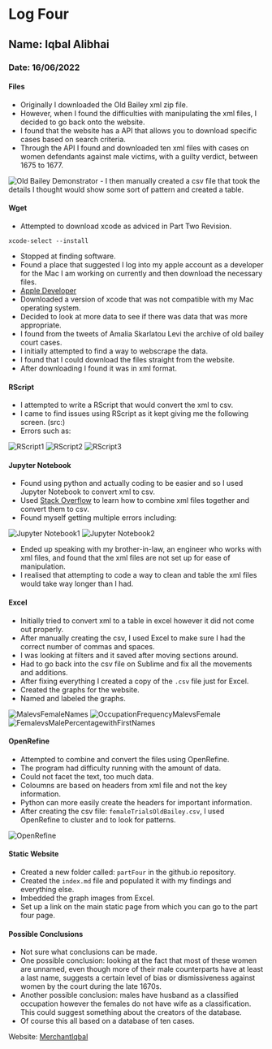 # Log Four
## Name: Iqbal Alibhai
### Date: 16/06/2022

#### Files
- Originally I downloaded the Old Bailey xml zip file.
- However, when I found the difficulties with manipulating the xml files, I decided to go back onto the website.
- I found that the website has a API that allows you to download specific cases based on search criteria.
- Through the API I found and downloaded ten xml files with cases on women defendants against male victims, with a guilty verdict, between 1675 to 1677.
<img src="Screen Shot 2022-06-17 at 11.27.42 PM.png" alt="Old Bailey Demonstrator">
- I then manually created a csv file that took the details I thought would show some sort of pattern and created a table.

#### Wget
- Attempted to download xcode as adviced in Part Two Revision.
```
xcode-select --install
```
- Stopped at finding software.
- Found a place that suggested I log into my apple account as a developer for the Mac I am working on currently and then download the necessary files.
- [Apple Developer](https://developer.apple.com/download/all/)
- Downloaded a version of xcode that was not compatible with my Mac operating system.
- Decided to look at more data to see if there was data that was more appropriate.
- I found from the tweets of Amalia Skarlatou Levi the archive of old bailey court cases.
- I initially attempted to find a way to webscrape the data.
- I found that I could download the files straight from the website.
- After downloading I found it was in xml format.

#### RScript
- I attempted to write a RScript that would convert the xml to csv.
- I came to find issues using RScript as it kept giving me the following screen.
<img>(src:)</img>
- Errors such as:
<img src="Screen Shot 2022-06-17 at 11.39.28 PM.png" alt="RScript1">
<img src="Screen Shot 2022-06-17 at 11.40.29 PM.png" alt="RScript2">
<img src="Screen Shot 2022-06-17 at 11.40.52 PM.png" alt="RScript3">

#### Jupyter Notebook
- Found using python and actually coding to be easier and so I used Jupyter Notebook to convert xml to csv.
- Used [Stack Overflow](https://stackoverflow.com/questions/15921642/merging-xml-files-using-pythons-elementtree) to learn how to combine xml files together and convert them to csv.
- Found myself getting multiple errors including:
<img src="Screen Shot 2022-06-17 at 11.42.07 PM.png" alt="Jupyter Notebook1">
<img src="Screen Shot 2022-06-17 at 11.42.18 PM.png" alt="Jupyter Notebook2">

- Ended up speaking with my brother-in-law, an engineer who works with xml files, and found that the xml files are not set up for ease of manipulation.
- I realised that attempting to code a way to clean and table the xml files would take way longer than I had.

#### Excel
- Initially tried to convert xml to a table in excel however it did not come out properly.
- After manually creating the csv, I used Excel to make sure I had the correct number of commas and spaces.
- I was looking at filters and it saved after moving sections around.
- Had to go back into the csv file on Sublime and fix all the movements and additions.
- After fixing everything I created a copy of the `.csv` file just for Excel.
- Created the graphs for the website.
- Named and labeled the graphs.

<img src="malesvsfemalesnames.png" alt="MalevsFemaleNames">
<img src="occupationfrequencybetweenmales&females.png" alt="OccupationFrequencyMalevsFemale">
<img src="Percentageofmalesandfemaleswithnames.png" alt="FemalevsMalePercentagewithFirstNames">

#### OpenRefine
- Attempted to combine and convert the files using OpenRefine.
- The program had difficulty running with the amount of data.
- Could not facet the text, too much data.
- Coloumns are based on headers from xml file and not the key information.
- Python can more easily create the headers for important information.
- After creating the csv file: `femaleTrialsOldBailey.csv`, I used OpenRefine to cluster and to look for patterns.
<img src="Screen Shot 2022-06-17 at 11.24.49 PM.png" alt="OpenRefine">

#### Static Website
- Created a new folder called: `partFour` in the github.io repository.
- Created the `index.md` file and populated it with my findings and everything else.
- Imbedded the graph images from Excel.
- Set up a link on the main static page from which you can go to the part four page.

#### Possible Conclusions
- Not sure what conclusions can be made.
- One possible conclusion: looking at the fact that most of these women are unnamed, even though more of their male counterparts have at least a last name, suggests a certain level of bias or dismissiveness against women by the court during the late 1670s.
- Another possible conclusion: males have husband as a classified occupation however the females do not have wife as a classification. This could suggest something about the creators of the database.
- Of course this all based on a database of ten cases. 

Website: [MerchantIqbal](https://merchantiqbal.github.io/partFour/)
